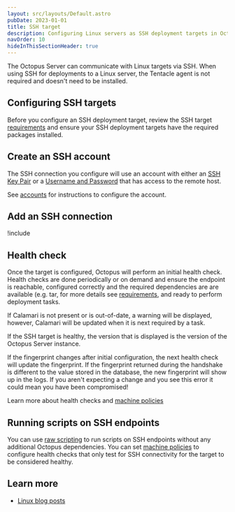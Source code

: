 ```yaml
---
layout: src/layouts/Default.astro
pubDate: 2023-01-01
title: SSH target
description: Configuring Linux servers as SSH deployment targets in Octopus.
navOrder: 10
hideInThisSectionHeader: true
---
```


The Octopus Server can communicate with Linux targets via SSH. When using SSH for deployments to a Linux server, the Tentacle agent is not required and doesn't need to be installed.

## Configuring SSH targets

Before you configure an SSH deployment target, review the SSH target [requirements](/docs/infrastructure/deployment-targets/linux/ssh-requirements/) and ensure your SSH deployment targets have the required packages installed.

## Create an SSH account

The SSH connection you configure will use an account with either an [SSH Key Pair](/docs/infrastructure/accounts/ssh-key-pair/) or a [Username and Password](/docs/infrastructure/accounts/username-and-password/) that has access to the remote host.

See [accounts](/docs/infrastructure/accounts/ssh-key-pair/) for instructions to configure the account.

## Add an SSH connection

!include <configure-ssh-connection-target>

## Health check

Once the target is configured, Octopus will perform an initial health check. Health checks are done periodically or on demand and ensure the endpoint is reachable, configured correctly and the required dependencies are are available (e.g. tar, for more details see [requirements](/docs/infrastructure/deployment-targets/linux/ssh-requirements/), and ready to perform deployment tasks.

If Calamari is not present or is out-of-date, a warning will be displayed, however, Calamari will be updated when it is next required by a task.

If the SSH target is healthy, the version that is displayed is the version of the Octopus Server instance.

If the fingerprint changes after initial configuration, the next health check will update the fingerprint. If the fingerprint returned during the handshake is different to the value stored in the database, the new fingerprint will show up in the logs. If you aren't expecting a change and you see this error it could mean you have been compromised!

Learn more about health checks and [machine policies](/docs/infrastructure/deployment-targets/machine-policies/)

## Running scripts on SSH endpoints

You can use [raw scripting](/docs/deployments/custom-scripts/raw-scripting/) to run scripts on SSH endpoints without any additional Octopus dependencies. You can set [machine policies](/docs/infrastructure/deployment-targets/machine-policies/) to configure health checks that only test for SSH connectivity for the target to be considered healthy.

## Learn more

- [Linux blog posts](https://octopus.com/blog/tag/linux)
